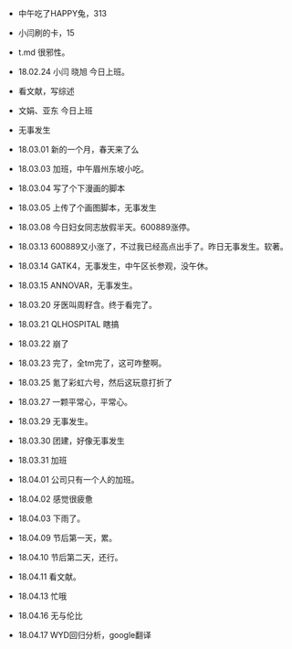 * 中午吃了HAPPY兔，313

* 小闫刷的卡，15

* t.md 很邪性。

* 18.02.24 小闫 晓旭 今日上班。

* 看文献，写综述

* 文娟、亚东 今日上班

* 无事发生

* 18.03.01 新的一个月，春天来了么

* 18.03.03 加班，中午眉州东坡小吃。

* 18.03.04 写了个下漫画的脚本

* 18.03.05 上传了个画图脚本，无事发生

* 18.03.08 今日妇女同志放假半天。600889涨停。

* 18.03.13 600889又小涨了，不过我已经高点出手了。昨日无事发生。软著。

* 18.03.14 GATK4，无事发生，中午区长参观，没午休。

* 18.03.15 ANNOVAR，无事发生。

* 18.03.20 牙医叫周籽含。终于看完了。

* 18.03.21 QLHOSPITAL 瞎搞

* 18.03.22 崩了

* 18.03.23 完了，全tm完了，这可咋整啊。

* 18.03.25 氪了彩虹六号，然后这玩意打折了

* 18.03.27 一颗平常心，平常心。

* 18.03.29 无事发生。

* 18.03.30 团建，好像无事发生

* 18.03.31 加班

* 18.04.01 公司只有一个人的加班。

* 18.04.02 感觉很疲惫

* 18.04.03 下雨了。

* 18.04.09 节后第一天，累。

* 18.04.10 节后第二天，还行。

* 18.04.11 看文献。

* 18.04.13 忙哦

* 18.04.16 无与伦比

* 18.04.17 WYD回归分析，google翻译